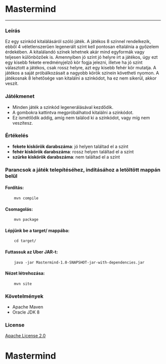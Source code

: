 ﻿# Mastermind
-----
### Leírás
Ez egy szinkód kitalálásáról szóló játék. A játékos 8 színnel rendelkezik, 
ebből 4 véletlenszerűen legenerált színt kell pontosan eltalálnia a győzelem érdekében. 
A kitalálandó színek lehetnek akár mind egyformák vagy teljesen különbözőek is.
Amennyiben jó színt jó helyre írt a játékos, úgy ezt egy kisebb fekete eredményjelző kör fogja jelezni,
illetve ha jó színt választott a játékos, csak rossz helyre, azt egy kisebb fehér kör mutatja.
A játékos a saját próbálkozásait a nagyobb körök színein követheti nyomon.
A játékosnak 8 lehetősége van kitalálni a szinkódot, ha ez nem sikerül, akkor veszít.

### Játékmenet
* Minden játék a szinkód legenerálásával kezdődik.
* A gombokra kattintva megpróbálhatod kitalálni a színkódot.
* Ez ismétlődik addig, amíg nem találod ki a színkódot, vagy míg nem veszítesz.


### Értékelés
* **fekete kiskörök darabszáma**: jó helyen találtad el a színt
* **fehér kiskörök darabszáma**: rossz helyen találtad el a színt
* **szürke kiskörök darabszáma**: nem találtad el a színt

### Parancsok a játék telepítéséhez, indításához a letöltött mappán belül
#### Fordítás:
        mvn compile

#### Csomagolás:
        mvn package

#### Lépjünk be a target/ mappába:
        cd target/

#### Futtassuk az Uber JAR-t:
        java -jar Mastermind-1.0-SNAPSHOT-jar-with-dependencies.jar

#### Nézet létrehozása:
        mvn site

### Követelmények
* Apache Maven
* Oracle JDK 8

### License
[Apache License 2.0](LICENSE.txt)
# Mastermind
